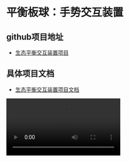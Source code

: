 # 平衡板球：手势交互装置

## github项目地址
 - [生态平衡交互装置项目](https://github.com/AlienHO/BalanceInstallation)

## 具体项目文档
- [生态平衡交互装置项目文档](https://alienho.github.io/BalanceInstallation/default-topic.html)

<video src="01.mp4" preview-src="0-1.jpg"/>

- 本项目是一个生态平衡主题的交互装置，设计理念基于人类行为与自然平衡的共振。
- 装置通过三自由度球体定位系统，创造不稳定平衡状态，参与者通过重心交互体现人与自然的协调。
- 装置的目的是传达自然破坏与修复不对等的权重关系，强调恢复平衡比破坏更难。
- 装置运用Leap Motion手势控制，参与者可以干预平衡板的偏转。成功导向球体至平衡板中心时，装置记录并输出参与者的轨迹作为纪念。
- 技术上，装置使用自平衡盘、电机、舵机和基于PID的控制系统，结合视觉追踪技术精确控制小球运动轨迹。此项目通过互动体验强调生态平衡的重要性和脆弱性。

## 装置实拍

![](DSC08682.jpeg)

![](DSC09009.jpeg)

![](DSC08949.jpeg)

![](DSC08951.jpeg)

![](DSC08973.jpeg)

## 交互流程图

![](image.png)

## 组员分工与时间表


![](A.png)



[Gantt chart 甘特图](https://giant-handspring-6db.notion.site/Gantt-chart-062f8b56c829461faba62e609ba37662?pvs=4)


![ProjectSchedule](ProjectSchedule.png)


![TasksSchedule](TasksSchedule.png)


## 材料清单

![](MaterialList.png)